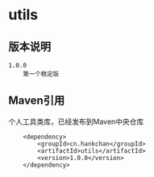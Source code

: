 # utils

## 版本说明

```
1.0.0
    第一个稳定版
```

## Maven引用

个人工具类库，已经发布到Maven中央仓库

```
    <dependency>
        <groupId>cn.hankchan</groupId>
        <artifactId>utils</artifactId>
        <version>1.0.0</version>
    </dependency>
```
